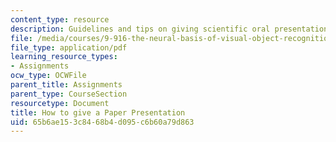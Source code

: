 ```yaml
---
content_type: resource
description: Guidelines and tips on giving scientific oral presentations.
file: /media/courses/9-916-the-neural-basis-of-visual-object-recognition-in-monkeys-and-humans-spring-2005/65b6ae153c8468b4d095c6b60a79d863_how_to_pres_pap.pdf
file_type: application/pdf
learning_resource_types:
- Assignments
ocw_type: OCWFile
parent_title: Assignments
parent_type: CourseSection
resourcetype: Document
title: How to give a Paper Presentation
uid: 65b6ae15-3c84-68b4-d095-c6b60a79d863
---
```

